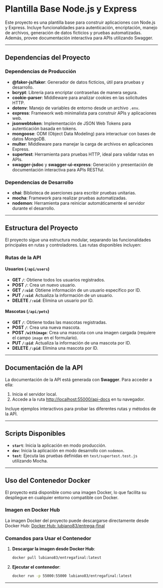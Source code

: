 # Plantilla Base Node.js y Express

Este proyecto es una plantilla base para construir aplicaciones con Node.js y Express. Incluye funcionalidades para autenticación, encriptación, manejo de archivos, generación de datos ficticios y pruebas automatizadas. Además, provee documentación interactiva para APIs utilizando Swagger.

---

## Dependencias del Proyecto

### **Dependencias de Producción**
- **@faker-js/faker**: Generador de datos ficticios, útil para pruebas y desarrollo.
- **bcrypt**: Librería para encriptar contraseñas de manera segura.
- **cookie-parser**: Middleware para analizar cookies en las solicitudes HTTP.
- **dotenv**: Manejo de variables de entorno desde un archivo `.env`.
- **express**: Framework web minimalista para construir APIs y aplicaciones web.
- **jsonwebtoken**: Implementación de JSON Web Tokens para autenticación basada en tokens.
- **mongoose**: ODM (Object Data Modeling) para interactuar con bases de datos MongoDB.
- **multer**: Middleware para manejar la carga de archivos en aplicaciones Express.
- **supertest**: Herramienta para pruebas HTTP, ideal para validar rutas en APIs.
- **swagger-jsdoc** y **swagger-ui-express**: Generación y presentación de documentación interactiva para APIs RESTful.

### **Dependencias de Desarrollo**
- **chai**: Biblioteca de aserciones para escribir pruebas unitarias.
- **mocha**: Framework para realizar pruebas automatizadas.
- **nodemon**: Herramienta para reiniciar automáticamente el servidor durante el desarrollo.

---

## Estructura del Proyecto

El proyecto sigue una estructura modular, separando las funcionalidades principales en rutas y controladores. Las rutas disponibles incluyen:

### Rutas de la API

#### **Usuarios** (`/api/users`)
- **GET `/`**: Obtiene todos los usuarios registrados.
- **POST `/`**: Crea un nuevo usuario.
- **GET `/:uid`**: Obtiene información de un usuario específico por ID.
- **PUT `/:uid`**: Actualiza la información de un usuario.
- **DELETE `/:uid`**: Elimina un usuario por ID.

#### **Mascotas** (`/api/pets`)
- **GET `/`**: Obtiene todas las mascotas registradas.
- **POST `/`**: Crea una nueva mascota.
- **POST `/withimage`**: Crea una mascota con una imagen cargada (requiere el campo `image` en el formulario).
- **PUT `/:pid`**: Actualiza la información de una mascota por ID.
- **DELETE `/:pid`**: Elimina una mascota por ID.

---

## Documentación de la API

La documentación de la API está generada con **Swagger**. Para acceder a ella:
1. Inicia el servidor local.
2. Accede a la ruta [http://localhost:55000/api-docs](http://localhost:55000/api-docs) en tu navegador.

Incluye ejemplos interactivos para probar las diferentes rutas y métodos de la API.

---

## Scripts Disponibles

- **`start`**: Inicia la aplicación en modo producción.
- **`dev`**: Inicia la aplicación en modo desarrollo con `nodemon`.
- **`test`**: Ejecuta las pruebas definidas en `test/supertest.test.js` utilizando Mocha.

---

## Uso del Contenedor Docker

El proyecto está disponible como una imagen Docker, lo que facilita su despliegue en cualquier entorno compatible con Docker.

### Imagen en Docker Hub

La imagen Docker del proyecto puede descargarse directamente desde Docker Hub:
[Docker Hub: lubiano83/entrega-final](https://hub.docker.com/repository/docker/lubiano83/entrega-final/general)

### Comandos para Usar el Contenedor

1. **Descargar la imagen desde Docker Hub**:
   ```bash
   docker pull lubiano83/entregafinal:latest
   ```
2. **Ejecutar el contenedor**:
   ```bash
   docker run -p 55000:55000 lubiano83/entregafinal:latest
   ```

---